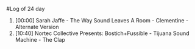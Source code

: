 #Log of 24 day

1. [00:00] Sarah Jaffe - The Way Sound Leaves A Room - Clementine - Alternate Version
1. [10:40] Nortec Collective Presents: Bostich+Fussible - Tijuana Sound Machine - The Clap
